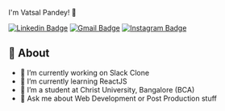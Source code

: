 I'm Vatsal Pandey! 👋

[![Linkedin Badge](https://img.shields.io/badge/-vatsalpandey-blue?style=social&logo=Linkedin&logoColor=blue&link=https://www.linkedin.com/in/vatsal-pandey-744652249/)](https://www.linkedin.com/in/vatsal-pandey-744652249/)
[![Gmail Badge](https://img.shields.io/badge/-Gmail-c14438?style=social&logo=Gmail&logoColor=red&link=mailto:vatsalpandey2110@gmail.com)](mailto:vatsalpandey2110@gmail.com)
[![Instagram Badge](https://img.shields.io/badge/-vatsalpandey-blue?style=social&logo=Instagram&logoColor=blue&link=https://www.instagram.com.vatsalpandey_/)](https://www.instagram.com/vatsalpandey_)

## 🧐 About
- 🔭 I’m currently working on Slack Clone
- 🌱 I’m currently learning ReactJS
- 👯 I’m a student at Christ University, Bangalore (BCA)
- 💬 Ask me about Web Development or Post Production stuff
